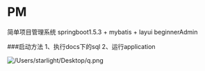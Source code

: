 # PM
简单项目管理系统
springboot1.5.3 + mybatis + layui beginnerAdmin


###启动方法
1、执行docs下的sql
2、运行application

![/Users/starlight/Desktop/q.png](/Users/starlight/Desktop/q.png)